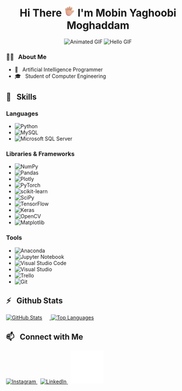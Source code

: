 <h1 align="center">Hi There <img src="https://github.com/mobinym/mobinym/blob/0304c0c47c2e502369f5b1e6cde47946664362e0/Hand%20with%20Fingers%20Splayed%20Medium-Light%20Skin%20Tone.png" alt="Waving Hand" width="30"/> I'm Mobin Yaghoobi Moghaddam</h1>

<p align="center">
  <img src="https://user-images.githubusercontent.com/74038190/212284100-561aa473-3905-4a80-b561-0d28506553ee.gif" alt="Animated GIF" />
  <img src="https://user-images.githubusercontent.com/74038190/212750147-854a394f-fee9-4080-9770-78a4b7ece53f.gif" alt="Hello GIF" width="500"/>
</p>

<h3>👨‍💻 &nbsp; About Me</h3>

- 🤖 &nbsp; Artificial Intelligence Programmer
- 🎓 &nbsp; Student of Computer Engineering

<h2>🔧 &nbsp; Skills</h2>

### Languages
- ![Python](https://img.shields.io/badge/-Python-333333?style=flat&logo=python)
- ![MySQL](https://img.shields.io/badge/MySQL-4479A1?logo=mysql&logoColor=fff)
- ![Microsoft SQL Server](https://img.shields.io/badge/Microsoft%20SQL%20Server-CC2927?style=flat&logo=microsoft%20sql%20server&logoColor=white)

### Libraries & Frameworks
- ![NumPy](https://img.shields.io/badge/numpy-%23013243.svg?style=flat&logo=numpy&logoColor=white)
- ![Pandas](https://img.shields.io/badge/pandas-%23150458.svg?style=flat&logo=pandas&logoColor=white)
- ![Plotly](https://img.shields.io/badge/Plotly-%233F4F75.svg?style=flat&logo=plotly&logoColor=white)
- ![PyTorch](https://img.shields.io/badge/PyTorch-%23EE4C2C.svg?style=flat&logo=PyTorch&logoColor=white)
- ![scikit-learn](https://img.shields.io/badge/scikit--learn-%23F7931E.svg?style=flat&logo=scikit-learn&logoColor=white)
- ![SciPy](https://img.shields.io/badge/SciPy-%230C55A5.svg?style=flat&logo=scipy&logoColor=white)
- ![TensorFlow](https://img.shields.io/badge/TensorFlow-%23FF6F00.svg?style=flat&logo=TensorFlow&logoColor=white)
- ![Keras](https://img.shields.io/badge/Keras-%23D00000.svg?style=flat&logo=Keras&logoColor=white)
- ![OpenCV](https://img.shields.io/badge/opencv-%23white.svg?style=flat&logo=opencv&logoColor=white)
- ![Matplotlib](https://img.shields.io/badge/Matplotlib-%23ffffff.svg?style=flat&logo=Matplotlib&logoColor=black)

### Tools
- ![Anaconda](https://img.shields.io/badge/Anaconda-44A833?style=flat&logo=anaconda&logoColor=fff)
- ![Jupyter Notebook](https://img.shields.io/badge/jupyter-%23FA0F00.svg?style=flat&logo=jupyter&logoColor=white)
- ![Visual Studio Code](https://img.shields.io/badge/Visual%20Studio%20Code-0078d7.svg?style=flat&logo=visual-studio-code&logoColor=white)
- ![Visual Studio](https://img.shields.io/badge/Visual%20Studio-5C2D91.svg?style=flat&logo=visual-studio&logoColor=white)
- ![Trello](https://img.shields.io/badge/Trello-%23026AA7.svg?style=flat&logo=Trello&logoColor=white)
- ![Git](https://img.shields.io/badge/git-%23F05033.svg?style=flat&logo=git&logoColor=white)

<h2>⚡️ &nbsp; Github Stats</h2>

<a href="https://github.com/mobinym">
  <img src="https://github-readme-stats.vercel.app/api?username=mobinym&show_icons=true&theme=tokyonight" alt="GitHub Stats" style="margin-right: 20px;" />
  <img src="https://github-readme-stats.vercel.app/api/top-langs/?username=mobinym&theme=tokyonight&layout=compact" alt="Top Languages" />
</a>

<h2>📫 &nbsp; Connect with Me</h2>

<p align="left">
  <a href="https://www.instagram.com/mobin._.ym/" target="_blank" rel="noreferrer">
    <img src="https://user-images.githubusercontent.com/74038190/235294013-a33e5c43-a01c-43f6-b44d-a406d8b4ab75.gif" alt="Instagram" width="80" />
  </a>
  &nbsp;
  <a href="https://www.linkedin.com/in/mobin-yaghoobi-moghaddam/" target="_blank" rel="noreferrer">
    <img src="https://user-images.githubusercontent.com/74038190/235294012-0a55e343-37ad-4b0f-924f-c8431d9d2483.gif" alt="LinkedIn" width="80" />
  </a>
  &nbsp;
  <a href="https://t.me/MOBIN_YM" target="_blank" rel="noreferrer">
    <img src="https://github.com/mobinym/mobinym/blob/295b749fb3cbe4b854b72fec8a87604167bb8db6/Telegram%20(1).gif" alt="Telegram" width="90" />
  </a>
</p>
